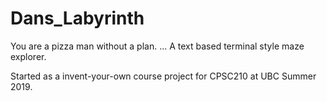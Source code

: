 # Dans_Labyrinth
You are a pizza man without a plan.
... 
A text based terminal style maze explorer.

Started as a invent-your-own course project for CPSC210 at UBC Summer 2019.
